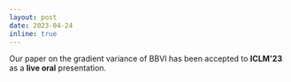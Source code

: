 ```yaml
---
layout: post
date: 2023-04-24
inline: true
---
```


Our paper on the gradient variance of BBVI has been accepted to **ICLM'23** as a **live oral** presentation.
